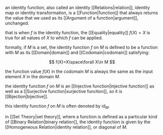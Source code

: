 an identity function, also called an identity [[Relations|relation]], identity map or identity transformation, is a [[Function|function]] that always returns the value that we used as its [[Argument of a function|argument]], unchanged.

that is when $f$ is the identity function, the [[Equality|equality]] $f(X) = X$ is true for all values of $X$ to which $f$ can be applied.

formally, if $M$ is a set, the identity function $f$ on $M$ is defined to be a function with $M$ as its [[Domain|domain]] and [[Codomain|codomain]] satisfying:

$$
f(X)=X\space\forall X\in M
$$

the function value $f(X)$ in the codomain $M$ is always the same as the input element $X$ in the domain $M$.

the identity function $f$ on $M$ is an [[Injective function|injective function]] as well as a [[Surjective function|surjective function]], so it is [[Bijection|bijective]].

this identity function $f$ on $M$ is often denoted by $\text{id}_{M}$.

in [[Set Theory|set theory]], where a function is defined as a particular kind of [[Binary Relation|binary relation]], the identity function is given by the [[Homogeneous Relation|identity relation]], or diagonal of $M$.